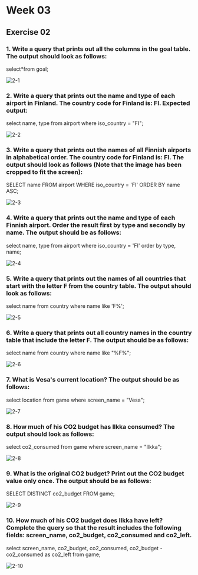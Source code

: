 # Week 03

## Exercise 02
### 1. Write a query that prints out all the columns in the goal table. The output should look as follows: <br>
select*from goal; 

![2-1](https://github.com/user-attachments/assets/8780f7b4-68ff-4bd3-9824-21de9f2f649b)

### 2. Write a query that prints out the name and type of each airport in Finland. The country code for Finland is: FI. Expected output: <br>
select name, type from airport where iso_country = "FI";

![2-2](https://github.com/user-attachments/assets/1579d78b-6f0c-46c8-aa9f-c1935bc5d074)

### 3. Write a query that prints out the names of all Finnish airports in alphabetical order. The country code for Finland is: FI. The output should look as follows (Note that the image has been cropped to fit the screen): <br>
SELECT name FROM airport WHERE iso_country = 'FI' ORDER BY name ASC;

![2-3](https://github.com/user-attachments/assets/e68e3325-bb3b-459a-9796-8cbe24dfaf14)

### 4. Write a query that prints out the name and type of each Finnish airport. Order the result first by type and secondly by name. The output should be as follows: <br>
select name, type from airport where iso_country = 'FI' order by type, name;

![2-4](https://github.com/user-attachments/assets/51964c54-9dfd-4cb3-bb7f-87a081faf784)

### 5. Write a query that prints out the names of all countries that start with the letter F from the country table. The output should look as follows: <br>
select name from country where name like 'F%';

![2-5](https://github.com/user-attachments/assets/70b639a9-764a-4d61-8002-62b61f5446dd)

### 6. Write a query that prints out all country names in the country table that include the letter F. The output should be as follows: <br>
select name from country where name like "%F%";

![2-6](https://github.com/user-attachments/assets/05c5a7d1-8077-4c1c-98c1-48ae163975d1)

### 7. What is Vesa's current location? The output should be as follows: <br>
select location from game where screen_name = "Vesa";

![2-7](https://github.com/user-attachments/assets/bbcf7504-3e81-4a77-9140-0d3aacce68ca)

### 8. How much of his CO2 budget has Ilkka consumed? The output should look as follows: <br>
select co2_consumed from game where screen_name = "Ilkka";

![2-8](https://github.com/user-attachments/assets/3af8541f-f6b7-4b11-a2e3-34d588dffda7)

### 9. What is the original CO2 budget? Print out the CO2 budget value only once. The output should be as follows: <br>
SELECT DISTINCT co2_budget FROM game;

![2-9](https://github.com/user-attachments/assets/f1d48517-9730-46d3-b9fe-a5e369e22112)

### 10. How much of his CO2 budget does Ilkka have left? Complete the query so that the result includes the following fields: screen_name, co2_budget, co2_consumed and co2_left. <br>
select screen_name, co2_budget, co2_consumed, co2_budget - co2_consumed as co2_left from game;

![2-10](https://github.com/user-attachments/assets/01616a33-6cb8-4805-89a9-a3937e918480)







